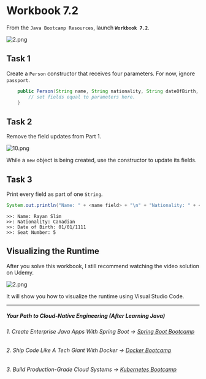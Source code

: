 # Workbook 7.2

From the `Java Bootcamp Resources`, launch **`Workbook 7.2`**.

![2.png](https://firebasestorage.googleapis.com/v0/b/learnthepart-75aed.appspot.com/o/images%2F65cf50d6-de92-4c82-afc8-eaeb10512ba1?alt=media&token=378c598b-5c2b-46eb-9dfd-e48f8091d134)


## **Task 1**

Create a `Person` constructor that receives four parameters. For now, ignore `passport`.

```java
    public Person(String name, String nationality, String dateOfBirth, int seatNumber) {
        // set fields equal to parameters here.
    }
```


## **Task 2**

Remove the field updates from Part 1. 

![10.png](https://firebasestorage.googleapis.com/v0/b/learnthepart-75aed.appspot.com/o/images%2F4214ccb3-3da7-4ff1-9424-5a71c9e7f506?alt=media&token=781b3952-35e3-4963-aeb0-522013f1b3c4)

While a `new` object is being created, use the constructor to update its fields.
## Task 3

Print every field as part of one `String`.
```java
System.out.println("Name: " + <name field> + "\n" + "Nationality: " + <nationality field> + "\n" + "Date of Birth: " + <birth date field> + "\n" + "Seat Number: " + <seat number field> + "\n");
```

```
>>﻿: Name: Rayan Slim
>>﻿: Nationality: Canadian
>>﻿: Date of Birth: 01﻿/﻿01﻿/﻿1111
>>﻿: Seat Number: 5
```

## Visualizing the Runtime

After you solve this workbook, I still recommend watching the video solution on Udemy.

![2.png](https://firebasestorage.googleapis.com/v0/b/learnthepart-75aed.appspot.com/o/images%2F0f9483bf-622d-49d3-be9f-e62e460257eb?alt=media&token=7d522211-9479-451c-95c4-28db93e80f27)

It will show you how to visualize the runtime using Visual Studio Code.

----------
##### Your Path to Cloud-Native Engineering (After Learning Java)
###### 1. Create Enterprise Java Apps With Spring Boot → [Spring Boot Bootcamp](https://www.udemy.com/course/the-complete-spring-boot-development-bootcamp/?couponCode=SPRING_BOOTCAMP)
###### 2. Ship Code Like A Tech Giant With Docker → [Docker Bootcamp](https://www.udemy.com/course/docker-bootcamp-conquer-docker-with-real-world-projects/?couponCode=DOCKER_BOOTCAMP)
###### 3. Build Production-Grade Cloud Systems → [Kubernetes Bootcamp](https://kubernetestraining.io/)
